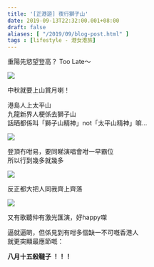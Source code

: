 ```yaml
---
title: '[正港遊] 夜行獅子山'
date: 2019-09-13T22:32:00.001+08:00
draft: false
aliases: [ "/2019/09/blog-post.html" ]
tags : [lifestyle - 港女港旅]
---
```


重陽先慾望登高？ Too Late～  

![](/images/lionrocknight.jpg)

中秋就要上山賞月喇！  
  
港島人上太平山  
九龍新界人梗係去獅子山  
話晒都係叫「獅子山精神」not「太平山精神」嘛…  

![](/images/lionrocknight1.jpg)

登頂冇咁易，要同睇演唱會咁一早霸位  
所以行到幾多就幾多  

![](/images/lionrocknight2.jpg)

反正都大把人同我齊上齊落  

![](/images/lionrocknight3.jpg)

又有歌聽仲有激光匯演，好happy㗎  
  
逼就逼啲，但係見到有咁多個缺一不可嘅香港人  
就更突顯最應節嘅：  
  
  

**八月十五殺韃子 ！！！**